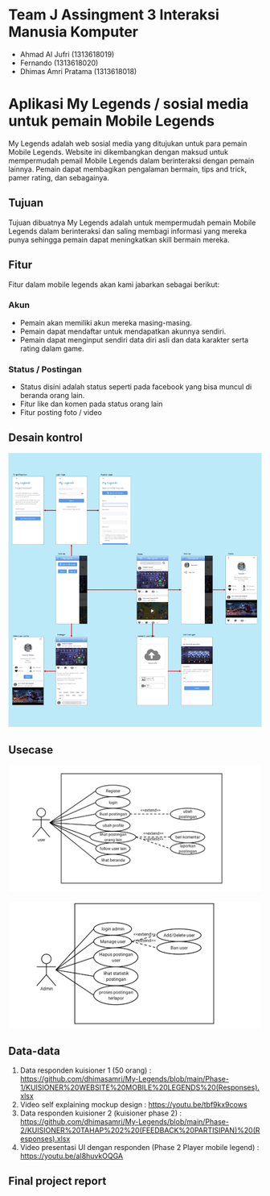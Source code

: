 # Team J Assingment 3 Interaksi Manusia Komputer

- Ahmad Al Jufri (1313618019)
- Fernando (1313618020)
- Dhimas Amri Pratama (1313618018)

# Aplikasi My Legends / sosial media untuk pemain Mobile Legends

My Legends adalah web sosial media yang ditujukan untuk para pemain Mobile Legends. Website ini dikembangkan dengan maksud untuk mempermudah pemail Mobile Legends dalam berinteraksi dengan pemain lainnya. Pemain dapat membagikan pengalaman bermain, tips and trick, pamer rating, dan sebagainya.

## Tujuan

Tujuan dibuatnya My Legends adalah untuk mempermudah pemain Mobile Legends dalam berinteraksi dan saling membagi informasi yang mereka punya sehingga pemain dapat meningkatkan skill bermain mereka.

## Fitur

Fitur dalam mobile legends akan kami jabarkan sebagai berikut:

### Akun

- Pemain akan memiliki akun mereka masing-masing. 
- Pemain dapat mendaftar untuk mendapatkan akunnya sendiri. 
- Pemain dapat menginput sendiri data diri asli dan data karakter serta rating dalam game.

### Status / Postingan

- Status disini adalah status seperti pada facebook yang bisa muncul di beranda orang lain.
- Fitur like dan komen pada status orang lain
- Fitur posting foto / video

## Desain kontrol

<p align="center">
  <img src="Phase-1/Diagram/Control design.png">
</p>

## Usecase

<p align="center">
  <img src="Phase-1/Diagram/usecase1.png">
  &nbsp &nbsp
  <img src="Phase-1/Diagram/usecase2.png">
</p>

## Data-data

1. Data responden kuisioner 1 (50 orang) : https://github.com/dhimasamri/My-Legends/blob/main/Phase-1/KUISIONER%20WEBSITE%20MOBILE%20LEGENDS%20(Responses).xlsx
2. Video self explaining mockup design : https://youtu.be/tbf9kx9cows
3. Data responden kuisioner 2 (kuisioner phase 2) : https://github.com/dhimasamri/My-Legends/blob/main/Phase-2/KUISIONER%20TAHAP%202%20(FEEDBACK%20PARTISIPAN)%20(Responses).xlsx
4. Video presentasi UI dengan responden (Phase 2 Player mobile legend) : https://youtu.be/aI8huvkOQGA

## Final project report


